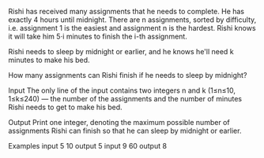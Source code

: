 
Rishi has received many assignments that he needs to complete. He has exactly 4 hours until midnight. There are n assignments, sorted by difficulty, i.e. assignment 1 is the easiest and assignment n is the hardest. Rishi knows it will take him 5⋅i minutes to finish the i-th assignment.

Rishi needs to sleep by midnight or earlier, and he knows he'll need k minutes to make his bed.

How many assignments can Rishi finish if he needs to sleep by midnight?

Input
The only line of the input contains two integers n and k (1≤n≤10, 1≤k≤240) — the number of the assignments and the number of minutes Rishi needs to get to make his bed.

Output
Print one integer, denoting the maximum possible number of assignments Rishi can finish so that he can sleep by midnight or earlier.

Examples
input
5 10
output
5
input
9 60
output
8
